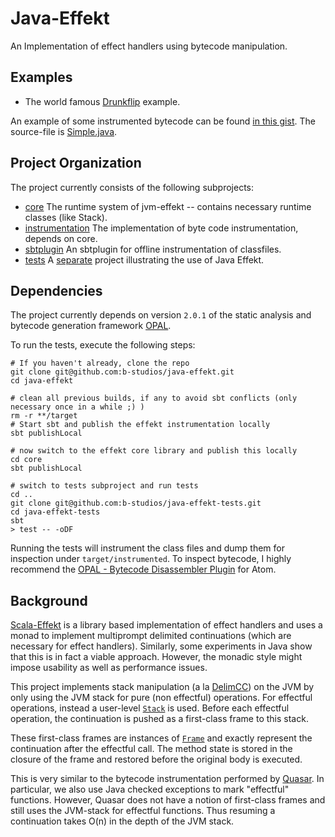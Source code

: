 # Java-Effekt
An Implementation of effect handlers using bytecode manipulation.

## Examples
- The world famous [Drunkflip](tests/src/test/java/run/amb/DrunkFlip.java) example.

An example of some instrumented bytecode can be found [in this gist](https://gist.github.com/b-studios/28b9ed229369b962e0083989343d5ede). The source-file is [Simple.java](tests/src/test/java/run/Simple.java).

## Project Organization
The project currently consists of the following subprojects:

- [core](core) The runtime system of jvm-effekt -- contains necessary runtime classes (like Stack).
- [instrumentation](instrumentation) The implementation of byte code instrumentation, depends on core.
- [sbtplugin](sbtplugin) An sbtplugin for offline instrumentation of classfiles.
- [tests](tests) A [separate](tests/build.sbt) project illustrating the use of Java Effekt.

## Dependencies
The project currently depends on version `2.0.1` of the static analysis and bytecode generation framework [OPAL](https://bitbucket.org/delors/opal/overview).

To run the tests, execute the following steps:
```
# If you haven't already, clone the repo
git clone git@github.com:b-studios/java-effekt.git
cd java-effekt

# clean all previous builds, if any to avoid sbt conflicts (only necessary once in a while ;) )
rm -r **/target
# Start sbt and publish the effekt instrumentation locally
sbt publishLocal

# now switch to the effekt core library and publish this locally
cd core
sbt publishLocal

# switch to tests subproject and run tests
cd ..
git clone git@github.com:b-studios/java-effekt-tests.git
cd java-effekt-tests
sbt
> test -- -oDF
```

Running the tests will instrument the class files and dump them for inspection under `target/instrumented`.
To inspect bytecode, I highly recommend the
[OPAL - Bytecode Disassembler Plugin](https://atom.io/packages/java-bytecode-disassembler) for Atom.

## Background
[Scala-Effekt](https://github.com/b-studios/scala-effekt) is a library based implementation of
effect handlers and uses a monad to implement multiprompt delimited continuations (which are
necessary for effect handlers).
Similarly, some experiments in Java show that this is in fact a viable approach. However,
the monadic style might impose usability as well as performance issues.

This project implements stack manipulation (a la [DelimCC](http://okmij.org/ftp/continuations/implementations.html)) on the JVM by
only using the JVM stack for pure (non effectful) operations. For effectful operations, instead a
user-level [`Stack`](core/src/main/java/effekt/Effekt.java)
is used. Before each effectful operation, the continuation is pushed as a first-class frame to this stack.

These first-class frames are instances of [`Frame`](core/src/main/java/effekt/runtime/Frame.java)
and exactly represent the continuation after the effectful call. The method state is stored in the closure of the frame and restored before the original body is executed.

This is very similar to the bytecode instrumentation performed by [Quasar](http://docs.paralleluniverse.co/quasar/). In particular,
we also use Java checked exceptions to mark "effectful" functions.
However, Quasar does not have a notion of first-class frames and still uses the JVM-stack for effectful functions. Thus resuming a
continuation takes O(n) in the depth of the JVM stack.
